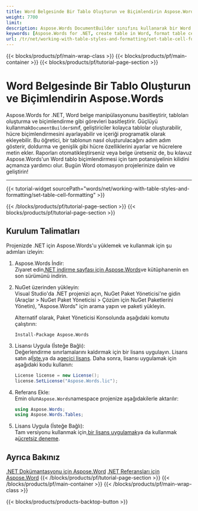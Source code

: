 ```yaml
---
title: Word Belgesinde Bir Tablo Oluşturun ve Biçimlendirin Aspose.Words
weight: 7700
limit: 
description: Aspose.Words DocumentBuilder sınıfını kullanarak bir Word belgesinde bir tablonun nasıl oluşturulacağını ve biçimlendirileceğini öğrenin. Adım adım talimatlar ve örnek kod içerir.
keywords: [Aspose.Words for .NET, create table in Word, format table cell, DocumentBuilder example, Word automation .NET, table formatting, Aspose.Words tutorial, .NET library for Word]
url: /tr/net/working-with-table-styles-and-formatting/set-table-cell-formatting/
---
```

{{< blocks/products/pf/main-wrap-class >}}
{{< blocks/products/pf/main-container >}}
{{< blocks/products/pf/tutorial-page-section >}}

# Word Belgesinde Bir Tablo Oluşturun ve Biçimlendirin Aspose.Words

Aspose.Words for .NET, Word belge manipülasyonunu basitleştirir, tabloları oluşturma ve biçimlendirme gibi görevleri basitleştirir. Güçlüyü kullanmak`DocumentBuilder`sınıf, geliştiriciler kolayca tablolar oluşturabilir, hücre biçimlendirmesini ayarlayabilir ve içeriği programatik olarak ekleyebilir. Bu öğretici, bir tablonun nasıl oluşturulacağını adım adım gösterir, doldurma ve genişlik gibi hücre özelliklerini ayarlar ve hücrelere metin ekler. Raporları otomatikleştirseniz veya belge üretseniz de, bu kılavuz Aspose.Words'un Word tablo biçimlendirmesi için tam potansiyelinin kilidini açmanıza yardımcı olur. Bugün Word otomasyon projelerinize dalın ve geliştirin!

---
{{< tutorial-widget sourcePath="words/net/working-with-table-styles-and-formatting/set-table-cell-formatting" >}}

{{< /blocks/products/pf/tutorial-page-section >}}
{{< blocks/products/pf/tutorial-page-section >}}
## Kurulum Talimatları  
Projenizde .NET için Aspose.Words'u yüklemek ve kullanmak için şu adımları izleyin:  

1. Aspose.Words İndir:  
   Ziyaret edin[.NET indirme sayfası için Aspose.Words](https://releases.aspose.com/words/net/)ve kütüphanenin en son sürümünü indirin.  

2. NuGet üzerinden yükleyin:  
   Visual Studio'da .NET projenizi açın, NuGet Paket Yöneticisi'ne gidin (Araçlar > NuGet Paket Yöneticisi > Çözüm için NuGet Paketlerini Yönetin), "Aspose.Words" için arama yapın ve paketi yükleyin.  

   Alternatif olarak, Paket Yöneticisi Konsolunda aşağıdaki komutu çalıştırın:  
   ```shell
   Install-Package Aspose.Words
   ```  

3. Lisansı Uygula (İsteğe Bağlı):  
   Değerlendirme sınırlamalarını kaldırmak için bir lisans uygulayın. Lisans satın al[İşte.](https://purchase.aspose.com/buy)ya da a[geçici lisans](https://purchase.aspose.com/temporary-license/). Daha sonra, lisansı uygulamak için aşağıdaki kodu kullanın:  
   ```csharp
   License license = new License();
   license.SetLicense("Aspose.Words.lic");
   ```  

4. Referans Ekle:  
   Emin olun`Aspose.Words`namespace projenize aşağıdakilerle aktarılır:  
   ```csharp
   using Aspose.Words;
   using Aspose.Words.Tables;
   ```  

4. Lisans Uygula (İsteğe Bağlı):  
   Tam versiyonu kullanmak için,[bir lisans uygulamak](https://purchase.aspose.com/temporary-license/)ya da kullanmak a[ücretsiz deneme](https://releases.aspose.com/words/net/).
   
## Ayrıca Bakınız
[.NET Dokümantasyonu için Aspose.Word](https://docs.aspose.com/words/net/)
[.NET Referansları için Aspose.Word](https://reference.aspose.com/words/net/) 
{{< /blocks/products/pf/tutorial-page-section >}}
{{< /blocks/products/pf/main-container >}}
{{< /blocks/products/pf/main-wrap-class >}}

{{< blocks/products/products-backtop-button >}}
